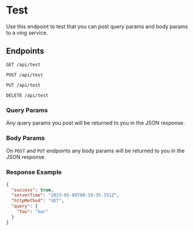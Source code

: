 # Test
Use this endpoint to test that you can post query params and body params to a ving service.

## Endpoints

```
GET /api/test
```
```
POST /api/test
```
```
PUT /api/test
```
```
DELETE /api/test
```

### Query Params
Any query params you post will be returned to you in the JSON response.

### Body Params
On `POST` and `PUT` endpoints any body params will be returned to you in the JSON response.

### Response Example

```json
{
  "success": true,
  "serverTime": "2023-05-09T00:19:35.151Z",
  "httpMethod": "GET",
  "query": {
    "foo": "bar"
  }
}
```